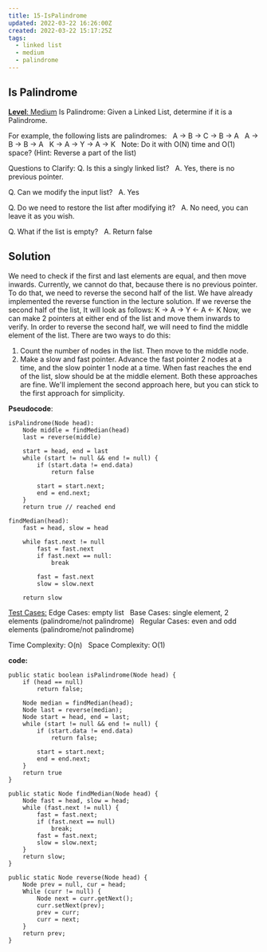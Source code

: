 ```yaml
---
title: 15-IsPalindrome
updated: 2022-03-22 16:26:00Z
created: 2022-03-22 15:17:25Z
tags:
  - linked list
  - medium
  - palindrome
---
```


## **Is Palindrome**

<ins>**Level**: Medium</ins>
Is Palindrome: Given a Linked List, determine if it is a Palindrome.

For example, the following lists are palindromes:  
A -> B -> C -> B -> A  
A -> B -> B -> A  
K -> A -> Y -> A -> K  
Note​: Do it with O(N) time and O(1) space? (Hint: Reverse a part of the list)  

Questions to Clarify:
Q. Is this a singly linked list?  
A. Yes, there is no previous pointer.  

Q. Can we modify the input list?  
A. Yes  

Q. Do we need to restore the list after modifying it?  
A. No need, you can leave it as you wish.  

Q. What if the list is empty?  
A. Return false  

## Solution

We need to check if the first and last elements are equal, and then move inwards.
Currently, we cannot do that, because there is no previous pointer.
To do that, we need to reverse the second half of the list. We have already implemented
the reverse function in the lecture solution. If we reverse the second half of the list,
It will look as follows:
K -> A -> Y <- A <- K
Now, we can make 2 pointers at either end of the list and move them inwards to verify.
In order to reverse the second half, we will need to find the middle element of the list.
There are two ways to do this:

1.  Count the number of nodes in the list. Then move to the middle node.
2.  Make a ​slow​ and ​fast​ pointer. Advance the ​fast​ pointer 2 nodes at a time, and the ​slow
    pointer 1 node at a time. When ​fast​ reaches the end of the list, ​slow​ should be at the
    middle element.
    Both these approaches are fine. We'll implement the second approach here, but you can stick to the
    first approach for simplicity.

**Pseudocode**:

```
isPalindrome(Node head):
    Node middle = findMedian(head)
    last = reverse(middle)

    start = head, end = last
    while (start != null && end != null) {
        if (start.data != end.data)
            return false

        start = start.next;
        end = end.next;
    }
    return true // reached end

findMedian(head):
    fast = head, slow = head

    while fast.next != null
        fast = fast.next
        if fast.next == null:
            break

        fast = fast.next
        slow = slow.next

    return slow
```

<ins>Test Cases:</ins>
Edge Cases: empty list  
Base Cases: single element, 2 elements (palindrome/not palindrome)  
Regular Cases: even and odd elements (palindrome/not palindrome)  

Time Complexity: O(n)  
Space Complexity: O(1)  

**code:**

```
public static boolean isPalindrome(Node head) {
    if (head == null)
        return false;

    Node median = findMedian(head);
    Node last = reverse(median);
    Node start = head, end = last;
    while (start != null && end != null) {
        if (start.data != end.data)
            return false;
        
        start = start.next;
        end = end.next;
    }
    return true
}

public static Node findMedian(Node head) {
    Node fast = head, slow = head;
    while (fast.next != null) {
        fast = fast.next;
        if (fast.next == null)
            break;
        fast = fast.next;
        slow = slow.next;
    }
    return slow;
}

public static Node reverse(Node head) {
    Node prev = null, cur = head;
    While (curr != null) {
        Node next = curr.getNext();
        curr.setNext(prev);
        prev = curr;
        curr = next;
    }
    return prev;
}
```